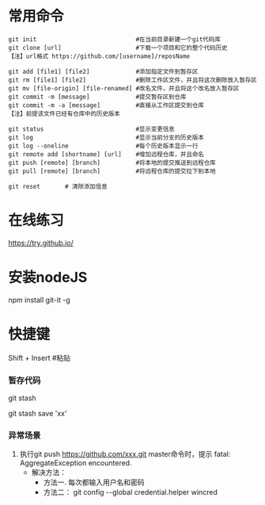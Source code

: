 # 常用命令 #
	git init							#在当前目录新建一个git代码库
	git clone [url]						#下载一个项目和它的整个代码历史
	【注】url格式 https://github.com/[username]/reposName

	git add [file1] [file2]				#添加指定文件到暂存区
	git rm [file1] [file2]				#删除工作区文件，并且将这次删除放入暂存区
	git mv [file-origin] [file-renamed]	#改名文件，并且将这个改名放入暂存区
	git commit -m [message]				#提交暂存区到仓库
	git commit -m -a [message]			#直接从工作区提交到仓库
	【注】前提该文件已经有仓库中的历史版本

	git status							#显示变更信息
	git log								#显示当前分支的历史版本
	git log --oneline					#每个历史版本显示一行
	git remote add [shortname] [url]	#增加远程仓库，并且命名
	git push [remote] [branch]			#将本地的提交推送到远程仓库
	git pull [remote] [branch]			#将远程仓库的提交拉下到本地

	git reset		# 清除添加信息

# 在线练习 #
https://try.github.io/				

# 安装nodeJS #
npm install git-it -g

# 快捷键 #
Shift + Insert		#粘贴

### 暂存代码 ###
git stash 

git stash save 'xx'

### 异常场景 ###
1. 执行git push https://github.com/xxx.git master命令时，提示
fatal: AggregateException encountered.
	- 解决方法：
		- 方法一. 每次都输入用户名和密码
		- 方法二： git config --global credential.helper wincred

